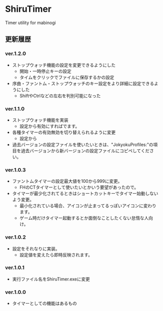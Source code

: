 # ShiruTimer
Timer utility for mabinogi

## 更新履歴
### ver.1.2.0
- ストップウォッチ機能の設定を変更できるようにした
  - 開始・一時停止キーの設定
  - タイムをクリックでファイルに保存するかの設定
- 序曲・ファントム・ストップウォッチのキー設定をより詳細に設定できるようにした
  - ShiftやCtrlなどの左右を判別可能になった
### ver.1.1.0
- ストップウォッチ機能を実装
  - 設定から有効にすればでます。
- 各種タイマーの有効無効を切り替えられるように変更
  - 設定から
- 過去バージョンの設定ファイルを使いたいときは、"JokyokuProfiles:"の項目を過去バージョンから新バージョンの設定ファイルにコピペしてください。
### ver.1.0.3
- ファントムタイマーの設定最大値を100から999に変更。
  - FHのCTタイマーとして使いたいとかいう要望があったので。
- タイマーが最少化されてるときはショートカットキーでタイマー始動しないよう変更。
  - 最小化されている場合、アイコンが止まってるっぽいアイコンに変わります。
  - ゲーム時だけタイマー起動するとか面倒なことしたくない怠惰な人向け。
### ver.1.0.2
- 設定をそれなりに実装。
  - 設定値を変えたら即時反映されます。
### ver.1.0.1
- 実行ファイル名をShiruTimer.exeに変更
### ver.1.0.0
- タイマーとしての機能はあるもの